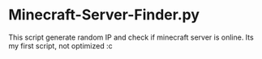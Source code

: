 # Minecraft-Server-Finder.py

This script generate random IP and check if minecraft server is online.
Its my first script, not optimized :c

